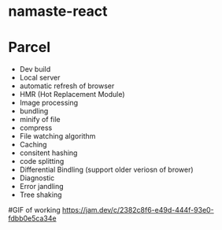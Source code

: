 # namaste-react

# Parcel

- Dev build
- Local server
- automatic refresh of browser
- HMR (Hot Replacement Module)
- Image processing
- bundling
- minify of file
- compress
- File watching algorithm
- Caching
- consitent hashing
- code splitting
- Differential Bindling (support older veriosn of brower)
- Diagnostic
- Error jandling
- Tree shaking

#GIF of working 
https://jam.dev/c/2382c8f6-e49d-444f-93e0-fdbb0e5ca34e
